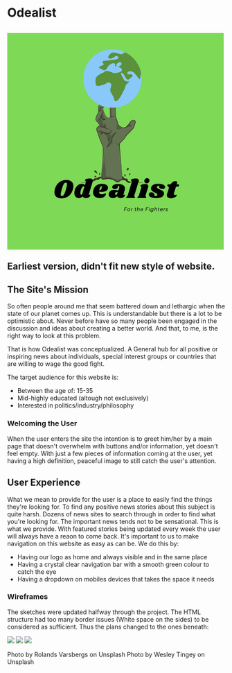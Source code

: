 <h1>Odealist<h2>
  <div><img src="assets/images/new-odealist.png" alt="earlier version of logo" ><p>Earliest version, didn't fit new style of website.</p></div>
  

<h2>The Site's Mission</h2>
<p>So often people around me that seem battered down and lethargic when the state of our planet comes up. This is understandable but there is a lot to be optimistic about. Never before have so many people been engaged in the discussion and ideas about creating a better world. And that, to me, is the right way to look at this problem.</p>
<p>That is how Odealist was conceptualized. A General hub for all positive or inspiring news about individuals, special interest groups or countries that are willing to wage the good fight.</p>
<p>The target audience for this website is:<ul>
<li>Between the age of: 15-35</li>
<li>Mid-highly educated (altough not exclusively)</li>
<li>Interested in politics/industry/philosophy</li>
</ul>
</p>
<h3>Welcoming the User</h3>
<p>When the user enters the site the intention is to greet him/her by a main page that doesn't overwhelm with buttons and/or information, yet doesn't feel empty. With just a few pieces of information coming at the user, yet having a high definition, peaceful image to still catch the user's attention. </p>

<h2>User Experience</h2>
<p>What we mean to provide for the user is a place to easily find the things they're looking for. To find any positive news stories about this subject is quite harsh. Dozens of news sites to search through in order to find what you're looking for. The important news tends not to be sensational. 
This is what we provide. With featured stories being updated every week the user will always have a reaon to come back. It's important to us to make navigation on this website as easy as can be. 
We do this by: <ul>
<li>Having our logo as home and always visible and in the same place</li>
<li>Having a crystal clear navigation bar with a smooth green colour to catch the eye</li>
<li>Having a dropdown on mobiles devices that takes the space it needs</li>
</ul> </p>

<h3>Wireframes</h3>
<p>The sketches were updated halfway through the project. 
The HTML structure had too many border issues (White space on the sides) to be considered as sufficient. Thus the plans changed to the ones beneath: </p>
<img src="assets/wireframes/wireframes-mobile/introduction-mobile.png">
<img src="assets/wireframes/wireframes-ipad/introduction-ipad.png">
<img src="assets/wireframes/wireframes-desktop/introduction.png">





























































Photo by Rolands Varsbergs on Unsplash
Photo by Wesley Tingey on Unsplash
